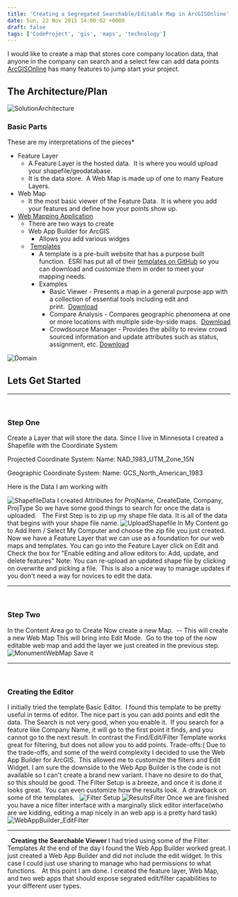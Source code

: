 ```yaml
---
title: 'Creating a Segregated Searchable/Editable Map in ArcGISOnline'
date: Sun, 22 Nov 2015 14:00:02 +0000
draft: false
tags: ['CodeProject', 'gis', 'maps', 'technology']
---
```


I would like to create a map that stores core company location data, that anyone in the company can search and a select few can add data points [ArcGISOnline](http://www.arcgis.com/features/) has many features to jump start your project.

The Architecture/Plan
---------------------

![SolutionArchitecture](https://jonsherndotcom.files.wordpress.com/2015/11/solutionarchitecture.png?w=660)

### **Basic Parts**

These are my interpretations of the pieces\*

*   Feature Layer
    *   A Feature Layer is the hosted data.  It is where you would upload your shapefile/geodatabase.
    *   It is the data store.  A Web Map is made up of one to many Feature Layers.
*   Web Map
    *   It the most basic viewer of the Feature Data.  It is where you add your features and define how your points show up.
*   [Web Mapping Application](http://doc.arcgis.com/en/web-appbuilder/)
    *   There are two ways to create
    *   Web App Builder for ArcGIS
        *   Allows you add various widges
    *    [Templates](http://www.arcgis.com/home/gallery.html#c=esri&t=apps&o=modified&f=configurable)
        *   A template is a pre-built website that has a purpose built function.  ESRI has put all of their [templates on GitHub](https://github.com/Esri) so you can download and customize them in order to meet your mapping needs.
        *   Examples
            *   Basic Viewer - Presents a map in a general purpose app with a collection of essential tools including edit and print.  [Download](https://github.com/Esri/Viewer)
            *   Compare Analysis - Compares geographic phenomena at one or more locations with multiple side-by-side maps.  [Download](https://github.com/Esri/Compare-Maps-Template)
            *   Crowdsource Manager - Provides the ability to review crowd sourced information and update attributes such as status, assignment, etc. [Download](https://github.com/Esri/crowdsource-manager)

![Domain](https://jonsherndotcom.files.wordpress.com/2015/11/domain.png)

Lets Get Started
----------------

* * *

 

### **Step One**

Create a Layer that will store the data. Since I live in Minnesota I created a Shapefile with the Coordinate System

Projected Coordinate System: Name: NAD\_1983\_UTM\_Zone\_15N

Geographic Coordinate System: Name: GCS\_North\_American\_1983

Here is the Data I am working with

![ShapefileData](https://jonsherndotcom.files.wordpress.com/2015/11/shapefiledata.png?w=660) I created Attributes for ProjName, CreateDate, Company, ProjType So we have some good things to search for once the data is uploaded.   The First Step is to zip up my shape file data. It is all of the data that begins with your shape file name. ![UploadShapefile](https://jonsherndotcom.files.wordpress.com/2015/11/uploadshapefile.png?w=660) In My Content go to Add Item / Select My Computer and choose the zip file you just created. Now we have a Feature Layer that we can use as a foundation for our web maps and templates. You can go into the Feature Layer click on Edit and Check the box for "Enable editing and allow editors to: Add, update, and delete features" Note: You can re-upload an updated shape file by clicking on overwrite and picking a file.  This is also a nice way to manage updates if you don't need a way for novices to edit the data.

* * *

 

### **Step Two**

In the Content Area go to Create Now create a new Map.  -- This will create a new Web Map This will bring into Edit Mode.  Go to the top of the now editable web map and add the layer we just created in the previous step. ![MonumentWebMap](https://jonsherndotcom.files.wordpress.com/2015/11/monumentwebmap.png?w=660) Save it

* * *

 

### **Creating the Editor**

I initially tried the template Basic Editor.  I found this template to be pretty useful in terms of editor. The nice part is you can add points and edit the data. The Search is not very good, when you enable it.  If you search for a feature like Company Name, it will go to the first point it finds, and you cannot go to the next result. In contrast the Find/Edit/Filter Template works great for filtering, but does not allow you to add points. Trade-offs:( Due to the trade-offs, and some of the weird complexity I decided to use the Web App Builder for ArcGIS.  This allowed me to customize the filters and Edit Widget. I am sure the downside to the Web App Builder is the code is not available so I can't create a brand new variant. I have no desire to do that, so this should be good. The Filter Setup is a breeze, and once it is done it looks great.  You can even customize how the results look.  A drawback on some of the templates.   ![Filter Setup](https://jonsherndotcom.files.wordpress.com/2015/11/filter-setup.png?w=660) ![ResultsFilter](https://jonsherndotcom.files.wordpress.com/2015/11/resultsfilter.png?w=660) Once we are finished you have a nice filter interface with a marginally slick editor interface(who are we kidding, editing a map nicely in an web app is a pretty hard task) ![WebAppBuilder_EditFilter](https://jonsherndotcom.files.wordpress.com/2015/11/webappbuilder_editfilter.png?w=660)

* * *

  **Creating the Searchable Viewer** I had tried using some of the Filter Templates At the end of the day I found the Web App Builder worked great. I just created a Web App Builder and did not include the edit widget. In this case I could just use sharing to manage who had permissions to what functions.   At this point I am done. I created the feature layer, Web Map, and two web apps that should expose segrated edit/filter capabilities to your different user types.